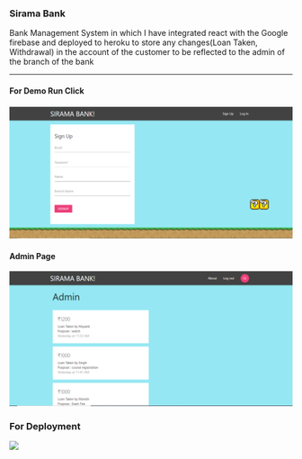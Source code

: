 ### Sirama Bank

Bank Management System in which I have integrated  react with the Google firebase and deployed to heroku to store any changes(Loan Taken, Withdrawal) in the  account of the customer to be reflected to the admin of the branch of the bank

---
#### For Demo Run Click

<a href="https://bank-management2.herokuapp.com/"><img src="https://github.com/simranxx9/BankingPro/blob/master/public/img/FrontPage.PNG"></a>

#### Admin Page

<img src="https://github.com/simranxx9/BankingPro/blob/master/public/img/adminPage.PNG">

### For Deployment
<a href="https://www.geeksforgeeks.org/how-to-deploy-react-app-to-heroku/"><img src="https://pbs.twimg.com/profile_images/1304985167476523008/QNHrwL2q_400x400.jpg" width="50px"></a>
